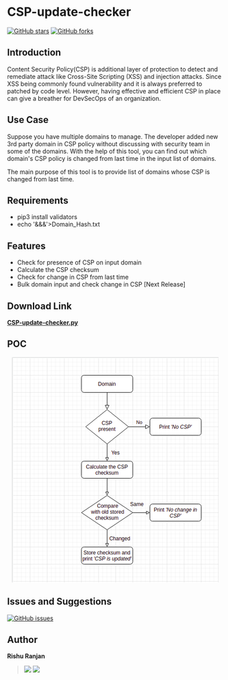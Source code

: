# CSP-update-checker
[![GitHub stars](https://img.shields.io/github/stars/rishuranjanofficial/CSP-update-checker?logoColor=blue&style=social)](https://github.com/rishuranjanofficial/CSP-update-checker/stargazers)   [![GitHub forks](https://img.shields.io/github/forks/rishuranjanofficial/CSP-update-checker?logoColor=blue&style=social)](https://github.com/rishuranjanofficial/CSP-update-checker/network)

## Introduction
Content Security Policy(CSP) is additional layer of protection to detect and remediate attack like Cross-Site Scripting (XSS) and injection attacks. Since XSS being commonly found vulnerability and it is always preferred to patched by code level. However, having effective and efficient CSP in place can give a breather for DevSecOps of an organization. 

## Use Case
Suppose you have multiple domains to manage. The developer added new 3rd party domain in CSP policy without discussing with security team  in some of the domains. With the help of this tool, you can find out which domain's CSP policy is changed from last time in the input list of domains.

The main purpose of this tool is to provide list of domains whose CSP is changed from last time.

## Requirements
- pip3 install validators
- echo '&&&'>Domain_Hash.txt

## Features
- Check for presence of CSP on input domain
- Calculate the CSP checksum
- Check for change in CSP from last time
- Bulk domain input and check change in CSP [Next Release]

## Download Link 
**[CSP-update-checker.py](https://rishuranjanofficial.github.io/CSP-update-checker/CSP-update-checker.py)**

## POC
<p align="center">
  <img src="https://github.com/rishuranjanofficial/CSP-update-checker/blob/main/Flow%20chart%20of%20CSP%20update%20checker%20script.png?raw=true" alt="Flow chart of CSP update checker script"/>
</p>

## Issues and Suggestions
[![GitHub issues](https://img.shields.io/github/issues/rishuranjanofficial/CSP-update-checker?label=Contribution&style=social)](https://github.com/rishuranjanofficial/CSP-update-checker/issues)

## Author
**Rishu Ranjan**
> [![](https://img.shields.io/twitter/follow/tweetit_rrj?style=social)](https://twitter.com/intent/follow?screen_name=tweetit_rrj)   [![](https://static-exp1.licdn.com/sc/h/95o6rrc5ws6mlw6wqzy0xgj7y)](https://www.linkedin.com/in/rishuranjan/)

